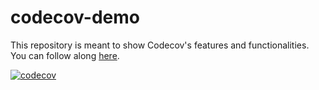 # codecov-demo
This repository is meant to show Codecov's features and functionalities. You can follow along [here](https://docs.codecov.com/docs/codecov-tutorial).

[![codecov](https://codecov.io/gh/anneongit/codecov-demo/branch/main/graph/badge.svg)](https://codecov.io/gh/anneongit/codecov-demo)